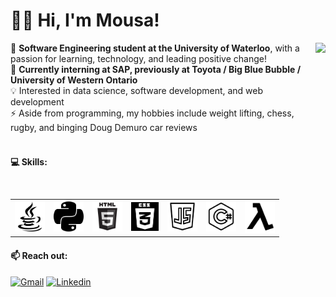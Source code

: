 # 🙋‍♂️ Hi, I'm Mousa!

<img align="right" src="https://media2.giphy.com/media/xVRRDVP6lqtNQJrzN7/giphy.gif" height="250"> 🏫 **Software Engineering student at the University of Waterloo**, with a passion for learning, technology, and leading positive change! 
<br />
🏢 **Currently interning at SAP, previously at Toyota / Big Blue Bubble / University of Western Ontario**
<br />
💡 Interested in data science, software development, and web development
<br />
⚡ Aside from programming, my hobbies include weight lifting, chess, rugby, and binging Doug Demuro car reviews
<br />
<br />

#### 💻 Skills:
<table>
  <tr>
    <td><img title="Java" alt="Java" src="https://github.com/MousaZourob/MousaZourob/blob/master/pics/java.png" width="48"></td>
    <td><img title="Python" alt="Python" src="https://github.com/MousaZourob/MousaZourob/blob/master/pics/python.png" width="48"></td>
    <td><img title="HTML" alt="HTML" src="https://github.com/MousaZourob/MousaZourob/blob/master/pics/html.png" width="48"></td>
    <td><img title="CSS" alt="CSS" src="https://github.com/MousaZourob/MousaZourob/blob/master/pics/css.png" width="44"></td>
    <td><img title="JavaScript" alt="JavaScript" src="https://github.com/MousaZourob/MousaZourob/blob/master/pics/js.png" width="48"></td>
    <td><img title="C#" alt="C#" src="https://github.com/MousaZourob/MousaZourob/blob/master/pics/c%23.png" width="48"></td>
    <td><img title="AWS Lambda" alt="AWS Lambda" src="https://github.com/MousaZourob/MousaZourob/blob/master/pics/lambda.jpg" width="48"></td>
  </tr>
</table>

#### 📫 Reach out:
[![Gmail](https://img.shields.io/badge/-m2zourob@uwaterloo.ca-c14438?logo=Gmail&logoColor=white)](mailto:m2zourob@uwaterloo.ca)
[![Linkedin](https://img.shields.io/badge/-Mousa_Zouorb-blue?logo=Linkedin&logoColor=white)](https://www.linkedin.com/in/mousazourob/) 
